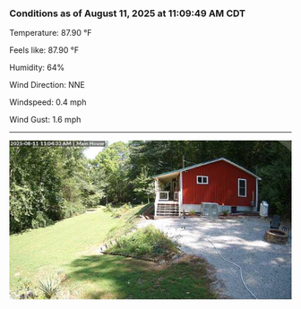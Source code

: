 ### Conditions as of August 11, 2025 at 11:09:49 AM CDT 

Temperature: 87.90 &deg;F

Feels like: 87.90 &deg;F

Humidity: 64%

Wind Direction: NNE

Windspeed: 0.4 mph

Wind Gust: 1.6 mph

---

<img src="./images/latest.jpeg"/>

